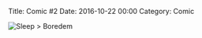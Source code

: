 Title: Comic #2
Date: 2016-10-22 00:00
Category: Comic

<img src="{filename}/images/comic2.jpg" alt="Sleep > Boredem" title="Sleep > Boredem" style="max-width: 100%;height: auto;"/>